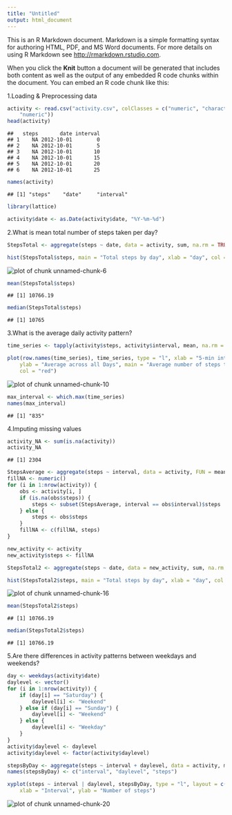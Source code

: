 ```yaml
---
title: "Untitled"
output: html_document
---
```


This is an R Markdown document. Markdown is a simple formatting syntax for authoring HTML, PDF, and MS Word documents. For more details on using R Markdown see <http://rmarkdown.rstudio.com>.

When you click the **Knit** button a document will be generated that includes both content as well as the output of any embedded R code chunks within the document. You can embed an R code chunk like this:

1.Loading & Preprocessing data


```r
activity <- read.csv("activity.csv", colClasses = c("numeric", "character", 
    "numeric"))
head(activity)
```

```
##   steps       date interval
## 1    NA 2012-10-01        0
## 2    NA 2012-10-01        5
## 3    NA 2012-10-01       10
## 4    NA 2012-10-01       15
## 5    NA 2012-10-01       20
## 6    NA 2012-10-01       25
```


```r
names(activity)
```

```
## [1] "steps"    "date"     "interval"
```


```r
library(lattice)
```


```r
activity$date <- as.Date(activity$date, "%Y-%m-%d")
```

2.What is mean total number of steps taken per day?


```r
StepsTotal <- aggregate(steps ~ date, data = activity, sum, na.rm = TRUE)
```


```r
hist(StepsTotal$steps, main = "Total steps by day", xlab = "day", col = "blue")
```

![plot of chunk unnamed-chunk-6](figure/unnamed-chunk-6-1.png) 


```r
mean(StepsTotal$steps)
```

```
## [1] 10766.19
```


```r
median(StepsTotal$steps)
```

```
## [1] 10765
```

3.What is the average daily activity pattern?


```r
time_series <- tapply(activity$steps, activity$interval, mean, na.rm = TRUE)
```


```r
plot(row.names(time_series), time_series, type = "l", xlab = "5-min interval", 
    ylab = "Average across all Days", main = "Average number of steps taken", 
    col = "red")
```

![plot of chunk unnamed-chunk-10](figure/unnamed-chunk-10-1.png) 


```r
max_interval <- which.max(time_series)
names(max_interval)
```

```
## [1] "835"
```

4.Imputing missing values


```r
activity_NA <- sum(is.na(activity))
activity_NA
```

```
## [1] 2304
```


```r
StepsAverage <- aggregate(steps ~ interval, data = activity, FUN = mean)
fillNA <- numeric()
for (i in 1:nrow(activity)) {
    obs <- activity[i, ]
    if (is.na(obs$steps)) {
        steps <- subset(StepsAverage, interval == obs$interval)$steps
    } else {
        steps <- obs$steps
    }
    fillNA <- c(fillNA, steps)
}
```


```r
new_activity <- activity
new_activity$steps <- fillNA
```


```r
StepsTotal2 <- aggregate(steps ~ date, data = new_activity, sum, na.rm = TRUE)
```


```r
hist(StepsTotal2$steps, main = "Total steps by day", xlab = "day", col = "green")
```

![plot of chunk unnamed-chunk-16](figure/unnamed-chunk-16-1.png) 


```r
mean(StepsTotal2$steps)
```

```
## [1] 10766.19
```


```r
median(StepsTotal2$steps)
```

```
## [1] 10766.19
```

5.Are there differences in activity patterns between weekdays and weekends?


```r
day <- weekdays(activity$date)
daylevel <- vector()
for (i in 1:nrow(activity)) {
    if (day[i] == "Saturday") {
        daylevel[i] <- "Weekend"
    } else if (day[i] == "Sunday") {
        daylevel[i] <- "Weekend"
    } else {
        daylevel[i] <- "Weekday"
    }
}
activity$daylevel <- daylevel
activity$daylevel <- factor(activity$daylevel)

stepsByDay <- aggregate(steps ~ interval + daylevel, data = activity, mean)
names(stepsByDay) <- c("interval", "daylevel", "steps")
```


```r
xyplot(steps ~ interval | daylevel, stepsByDay, type = "l", layout = c(1, 2), 
    xlab = "Interval", ylab = "Number of steps")
```

![plot of chunk unnamed-chunk-20](figure/unnamed-chunk-20-1.png) 









